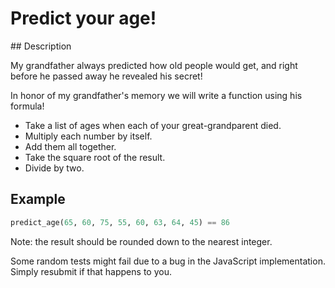 # Predict your age!

## Description

My grandfather always predicted how old people would get, and right before he passed away he revealed his secret!

In honor of my grandfather's memory we will write a function using his formula!

* Take a list of ages when each of your great-grandparent died.
* Multiply each number by itself.
* Add them all together.
* Take the square root of the result.
* Divide by two.

## Example

```python
predict_age(65, 60, 75, 55, 60, 63, 64, 45) == 86
```

Note: the result should be rounded down to the nearest integer.

Some random tests might fail due to a bug in the JavaScript implementation. Simply resubmit if that happens to you.

